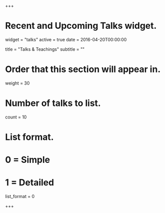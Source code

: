 +++
# Recent and Upcoming Talks widget.
widget = "talks"
active = true
date = 2016-04-20T00:00:00

title = "Talks & Teachings"
subtitle = ""

# Order that this section will appear in.
weight = 30

# Number of talks to list.
count = 10

# List format.
#   0 = Simple
#   1 = Detailed
list_format = 0

+++

